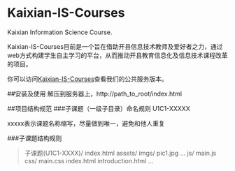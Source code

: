 # Kaixian-IS-Courses
Kaixian Information Science Course. 

Kaixian-IS-Courses目前是一个旨在借助开县信息技术教师及爱好者之力，通过web方式构建学生自主学习的平台，从而推动开县教育信息化及信息技术课程改革的项目。

你可以访问[Kaixian-IS-Courses](http://www.kxjx.cn/kxisc)查看我们的公共服务版本。

##安装及使用
解压到服务器上，http://path_to_root/index.html



##项目结构规范
###子课题（一级子目录）命名规则
U1C1-XXXXX

xxxxx表示课题名称缩写，尽量做到唯一，避免和他人重复

###子课题结构规则

>子课题(U1C1-XXXX)/
>    index.html
>    assets/
>        imgs/
>            pic1.jpg
>            ...
>        js/
>            main.js
>        css/
>            main.css
>    index.html
>    introduction.html
>    ...  
        